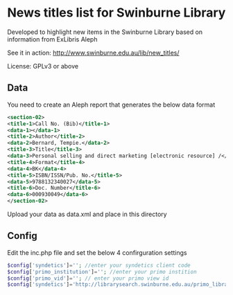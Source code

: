 News titles list for Swinburne Library
=====

Developed to highlight new items in the Swinburne Library based on information from ExLibris Aleph 

See it in action: http://www.swinburne.edu.au/lib/new_titles/

License: GPLv3 or above

Data
---

You need to create an Aleph report that generates the below data format

```` xml
<section-02>
<title-1>Call No. (Bib)</title-1>
<data-1></data-1>
<title-2>Author</title-2>
<data-2>Bernard, Tempie.</data-2>
<title-3>Title</title-3>
<data-3>Personal selling and direct marketing [electronic resource] /</data-3>
<title-4>Format</title-4>
<data-4>BK</data-4>
<title-5>ISBN/ISSN/Pub. No.</title-5>
<data-5>9788132340027</data-5>
<title-6>Doc. Number</title-6>
<data-6>000930049</data-6>
</section-02>
````

Upload your data as data.xml and place in this directory

Config
---
Edit the inc.php file and set the below 4 confirguration settings

```` php
$config['syndetics']=''; //enter your syndetics client code
$config['primo_institution']=''; //enter your primo instition
$config['primo_vid']=''; // enter your primo view id
$config['syndetics']='http://librarysearch.swinburne.edu.au/primo_library/libweb/action/dlSearch.do? . $aleph_id ."&vid=' . $config['primo_vid'] . '&onCampus=true&group=GUEST&institution='. $config['primo_institution'] .'query=any,contains,'; //set your primo deep link to search results
````

